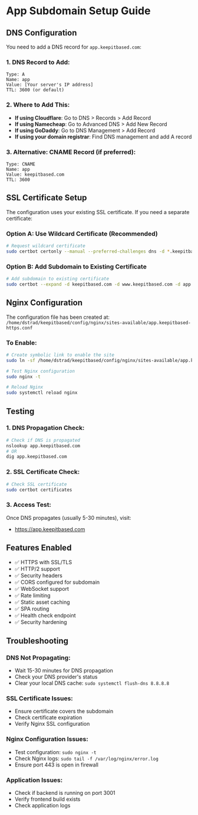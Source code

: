 # App Subdomain Setup Guide

## DNS Configuration

You need to add a DNS record for `app.keepitbased.com`:

### 1. DNS Record to Add:
```
Type: A
Name: app
Value: [Your server's IP address]
TTL: 3600 (or default)
```

### 2. Where to Add This:
- **If using Cloudflare**: Go to DNS > Records > Add Record
- **If using Namecheap**: Go to Advanced DNS > Add New Record
- **If using GoDaddy**: Go to DNS Management > Add Record
- **If using your domain registrar**: Find DNS management and add A record

### 3. Alternative: CNAME Record (if preferred):
```
Type: CNAME
Name: app
Value: keepitbased.com
TTL: 3600
```

## SSL Certificate Setup

The configuration uses your existing SSL certificate. If you need a separate certificate:

### Option A: Use Wildcard Certificate (Recommended)
```bash
# Request wildcard certificate
sudo certbot certonly --manual --preferred-challenges dns -d *.keepitbased.com
```

### Option B: Add Subdomain to Existing Certificate
```bash
# Add subdomain to existing certificate
sudo certbot --expand -d keepitbased.com -d www.keepitbased.com -d app.keepitbased.com
```

## Nginx Configuration

The configuration file has been created at:
`/home/dstrad/keepitbased/config/nginx/sites-available/app.keepitbased-https.conf`

### To Enable:
```bash
# Create symbolic link to enable the site
sudo ln -sf /home/dstrad/keepitbased/config/nginx/sites-available/app.keepitbased-https.conf /etc/nginx/sites-enabled/

# Test Nginx configuration
sudo nginx -t

# Reload Nginx
sudo systemctl reload nginx
```

## Testing

### 1. DNS Propagation Check:
```bash
# Check if DNS is propagated
nslookup app.keepitbased.com
# OR
dig app.keepitbased.com
```

### 2. SSL Certificate Check:
```bash
# Check SSL certificate
sudo certbot certificates
```

### 3. Access Test:
Once DNS propagates (usually 5-30 minutes), visit:
- https://app.keepitbased.com

## Features Enabled

- ✅ HTTPS with SSL/TLS
- ✅ HTTP/2 support
- ✅ Security headers
- ✅ CORS configured for subdomain
- ✅ WebSocket support
- ✅ Rate limiting
- ✅ Static asset caching
- ✅ SPA routing
- ✅ Health check endpoint
- ✅ Security hardening

## Troubleshooting

### DNS Not Propagating:
- Wait 15-30 minutes for DNS propagation
- Check your DNS provider's status
- Clear your local DNS cache: `sudo systemctl flush-dns 8.8.8.8`

### SSL Certificate Issues:
- Ensure certificate covers the subdomain
- Check certificate expiration
- Verify Nginx SSL configuration

### Nginx Configuration Issues:
- Test configuration: `sudo nginx -t`
- Check Nginx logs: `sudo tail -f /var/log/nginx/error.log`
- Ensure port 443 is open in firewall

### Application Issues:
- Check if backend is running on port 3001
- Verify frontend build exists
- Check application logs